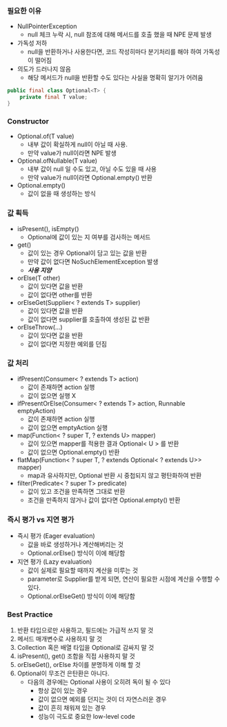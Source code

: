 ### 필요한 이유
- NullPointerException
	- null 체크 누락 시, null 참조에 대해 메서드를 호출 했을 때 NPE 문제 발생
- 가독성 저하
	- null을 반환하거나 사용한다면, 코드 작성히마다 분기처리를 해야 하여 가독성이 떨어짐
- 의도가 드러나지 않음
	- 해당 메서드가 null을 반환할 수도 있다는 사실을 명확히 알기가 어려움

```java
public final class Optional<T> {
	private final T value;
}
```

### Constructor
- Optional.of(T value)
	- 내부 값이 확실하게 null이 아닐 때 사용.
	- 만약 value가 null이라면 NPE 발생
- Optional.ofNullable(T value)
	- 내부 값이 null 일 수도 있고, 아닐 수도 있을 때 사용
	- 만약 value가 null이라면 Optional.empty() 반환
- Optional.empty()
	- 값이 없을 때 생성하는 방식

### 값 획득
- isPresent(), isEmpty()
	- Optional에 값이 있는 지 여부를 검사하는 메서드
- get()
	- 값이 있는 경우 Optional이 담고 있는 값을 반환
	- 만약 값이 없다면 NoSuchElementException 발생
	- ***사용 지양***
- orElse(T other)
	- 값이 있다면 값을 반환
	- 값이 없다면 other를 반환
- orElseGet(Supplier< ? extends T> supplier)
	- 값이 있다면 값을 반환
	- 값이 없다면 supplier를 호출하여 생성된 값 반환
- orElseThrow(...)
	- 값이 있다면 값을 반환
	- 값이 없다면 지정한 예외를 던짐

### 값 처리
- ifPresent(Consumer< ? extends T> action)
	- 값이 존재하면 action 실행
	- 값이 없으면 실행 X
- ifPresentOrElse(Consumer< ? extends T> action, Runnable emptyAction)
	- 값이 존재하면 action 실행
	- 값이 없으면 emptyAction 실행
- map(Function< ? super T, ? extends U> mapper)
	- 값이 있으면 mapper를 적용한 결과 Optional< U > 를 반환
	- 값이 없으면 Optional.empty() 반환
- flatMap(Function< ? super T, ? extends Optional< ? extends U>> mapper)
	- map과 유사하지만, Optional 반환 시 중첩되지 않고 평탄화하여 반환
- filter(Predicate< ? super T> predicate)
	- 값이 있고 조건을 만족하면 그대로 반환
	- 조건을 만족하지 않거나 값이 없다면 Optional.empty() 반환

### 즉시 평가 vs 지연 평가
- 즉시 평가 (Eager evaluation)
	- 값을 바로 생성하거나 계산해버리는 것
	- Optional.orElse() 방식이 이에 해당함
- 지연 평가 (Lazy evaluation)
	- 값이 실제로 필요할 때까지 계산을 미루는 것
	- parameter로 Supplier를 받게 되면, 연산이 필요한 시점에 계산을 수행할 수 있다.
	- Optional.orElseGet() 방식이 이에 해당함

### Best Practice
1. 반환 타입으로만 사용하고, 필드에는 가급적 쓰지 말 것
2. 메서드 매개변수로 사용하지 말 것
3. Collection 혹은 배열 타입을 Optional로 감싸지 말 것
4. isPresent(), get() 조합을 직접 사용하지 말 것
5. orElseGet(), orElse 차이를 분명하게 이해 할 것 
6. Optional이 무조건 은탄환은 아니다.
	- 다음의 경우에는 Optional 사용이 오히려 독이 될 수 있다
		- 항상 값이 있는 경우
		- 값이 없으면 예외를 던지는 것이 더 자연스러운 경우
		- 값이 흔히 채워져 있는 경우
		- 성능이 극도로 중요한 low-level code